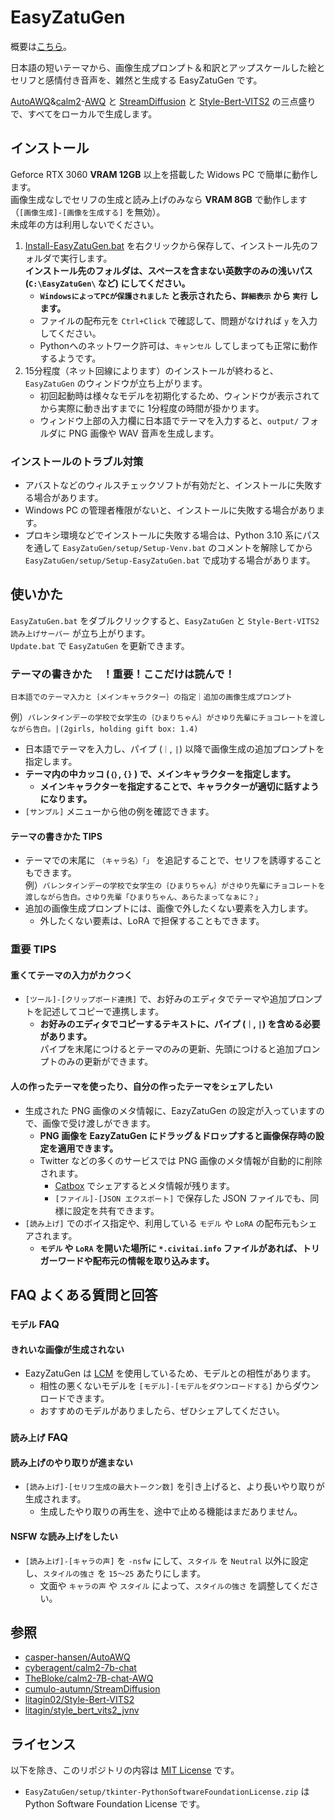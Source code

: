 ﻿# EasyZatuGen

概要は[こちら](https://twitter.com/Zuntan03/status/1744195658029117523)。

日本語の短いテーマから、画像生成プロンプト＆和訳とアップスケールした絵とセリフと感情付き音声を、雑然と生成する EasyZatuGen です。

[AutoAWQ](https://github.com/casper-hansen/AutoAWQ)&[calm2](https://huggingface.co/cyberagent/calm2-7b-chat)-[AWQ](https://huggingface.co/TheBloke/calm2-7B-chat-AWQ) と [StreamDiffusion](https://github.com/cumulo-autumn/StreamDiffusion/) と [Style-Bert-VITS2](https://github.com/litagin02/Style-Bert-VITS2) の三点盛りで、すべてをローカルで生成します。

## インストール

Geforce RTX 3060 **VRAM 12GB** 以上を搭載した Widows PC で簡単に動作します。  
画像生成なしでセリフの生成と読み上げのみなら **VRAM 8GB** で動作します（`[画像生成]-[画像を生成する]` を無効）。  
未成年の方は利用しないでください。

1. [Install-EasyZatuGen.bat](https://github.com/nirvash/EasyZatuGen/raw/main/EasyZatuGen/setup/Install-EasyZatuGen.bat) を右クリックから保存して、インストール先のフォルダで実行します。  
 **インストール先のフォルダは、スペースを含まない英数字のみの浅いパス (`C:\EasyZatuGen\` など) にしてください。**
	- **`WindowsによってPCが保護されました` と表示されたら、`詳細表示` から `実行` します。**
	- ファイルの配布元を `Ctrl+Click` で確認して、問題がなければ `y` を入力してください。
	- Pythonへのネットワーク許可は、`キャンセル` してしまっても正常に動作するようです。
2. 15分程度（ネット回線によります）のインストールが終わると、`EasyZatuGen` のウィンドウが立ち上がります。
	- 初回起動時は様々なモデルを初期化するため、ウィンドウが表示されてから実際に動き出すまでに 1分程度の時間が掛かります。
	- ウィンドウ上部の入力欄に日本語でテーマを入力すると、`output/` フォルダに PNG 画像や WAV 音声を生成します。

### インストールのトラブル対策

- アバストなどのウィルスチェックソフトが有効だと、インストールに失敗する場合があります。
- Windows PC の管理者権限がないと、インストールに失敗する場合があります。
- プロキシ環境などでインストールに失敗する場合は、Python 3.10 系にパスを通して `EasyZatuGen/setup/Setup-Venv.bat` のコメントを解除してから `EasyZatuGen/setup/Setup-EasyZatuGen.bat` で成功する場合があります。

## 使いかた

`EasyZatuGen.bat` をダブルクリックすると、`EasyZatuGen` と `Style-Bert-VITS2 読み上げサーバー` が立ち上がります。  
`Update.bat` で `EasyZatuGen` を更新できます。

### テーマの書きかた　！重要！ここだけは読んで！

`日本語でのテーマ入力と｛メインキャラクター｝の指定｜追加の画像生成プロンプト`

例）`バレンタインデーの学校で女学生の｛ひまりちゃん｝がさゆり先輩にチョコレートを渡しながら告白。|(2girls, holding gift box: 1.4)`

- 日本語でテーマを入力し、パイプ (`｜`, `|`) 以降で画像生成の追加プロンプトを指定します。
- **テーマ内の中カッコ (`｛｝`, `{}` ) で、メインキャラクターを指定します。**
	- **メインキャラクターを指定することで、キャラクターが適切に話すようになります。**  
- `[サンプル]` メニューから他の例を確認できます。

#### テーマの書きかた TIPS

- テーマでの末尾に `（キャラ名）「」` を追記することで、セリフを誘導することもできます。  
	例）`バレンタインデーの学校で女学生の｛ひまりちゃん｝がさゆり先輩にチョコレートを渡しながら告白。さゆり先輩「ひまりちゃん、あらたまってなぁに？」`
- 追加の画像生成プロンプトには、画像で外したくない要素を入力します。
	- 外したくない要素は、LoRA で担保することもできます。

### 重要 TIPS

#### 重くてテーマの入力がカクつく

- `[ツール]-[クリップボード連携]` で、お好みのエディタでテーマや追加プロンプトを記述してコピーで連携します。
	- **お好みのエディタでコピーするテキストに、パイプ (`｜`, `|`) を含める必要があります。**  
	パイプを末尾につけるとテーマのみの更新、先頭につけると追加プロンプトのみの更新ができます。

#### 人の作ったテーマを使ったり、自分の作ったテーマをシェアしたい

- 生成された PNG 画像のメタ情報に、EazyZatuGen の設定が入っていますので、画像で受け渡しができます。
	- **PNG 画像を EazyZatuGen にドラッグ＆ドロップすると画像保存時の設定を適用できます。**
	- Twitter などの多くのサービスでは PNG 画像のメタ情報が自動的に削除されます。
		- [Catbox](https://catbox.moe/) でシェアするとメタ情報が残ります。
		- `[ファイル]-[JSON エクスポート]` で保存した JSON ファイルでも、同様に設定を共有できます。
- `[読み上げ]` でのボイス指定や、利用している `モデル` や `LoRA` の配布元もシェアされます。
	- **`モデル` や `LoRA` を開いた場所に `*.civitai.info` ファイルがあれば、トリガーワードや配布元の情報を取り込みます。**

## FAQ よくある質問と回答

### `モデル` FAQ

#### きれいな画像が生成されない

- EazyZatuGen は [LCM](https://huggingface.co/latent-consistency/lcm-lora-sdv1-5) を使用しているため、モデルとの相性があります。
	- 相性の悪くないモデルを `[モデル]-[モデルをダウンロードする]` からダウンロードできます。
	- おすすめのモデルがありましたら、ぜひシェアしてください。

### `読み上げ` FAQ

#### 読み上げのやり取りが進まない

- `[読み上げ]-[セリフ生成の最大トークン数]` を引き上げると、より長いやり取りが生成されます。
	- 生成したやり取りの再生を、途中で止める機能はまだありません。

#### NSFW な読み上げをしたい

- `[読み上げ]-[キャラの声]` を `-nsfw` にして、`スタイル` を `Neutral` 以外に設定し、`スタイルの強さ` を `15～25` あたりにします。
	- 文面や `キャラの声` や `スタイル` によって、`スタイルの強さ` を調整してください。

## 参照

- [casper-hansen/AutoAWQ](https://github.com/casper-hansen/AutoAWQ/)
- [cyberagent/calm2-7b-chat](https://huggingface.co/cyberagent/calm2-7b-chat/)
- [TheBloke/calm2-7B-chat-AWQ](https://huggingface.co/TheBloke/calm2-7B-chat-AWQ/)
- [cumulo-autumn/StreamDiffusion](https://github.com/cumulo-autumn/StreamDiffusion/)
- [litagin02/Style-Bert-VITS2](https://github.com/litagin02/Style-Bert-VITS2/)
- [litagin/style_bert_vits2_jvnv](https://huggingface.co/litagin/style_bert_vits2_jvnv/)
<!-- - [litagin/style_bert_vits2_okiba](https://huggingface.co/litagin/style_bert_vits2_okiba/)
- [litagin/style_bert_vits2_nsfw](https://huggingface.co/litagin/style_bert_vits2_nsfw/) -->

## ライセンス

以下を除き、このリポジトリの内容は [MIT License](./LICENSE.txt) です。

- `EasyZatuGen/setup/tkinter-PythonSoftwareFoundationLicense.zip` は Python Software Foundation License です。
